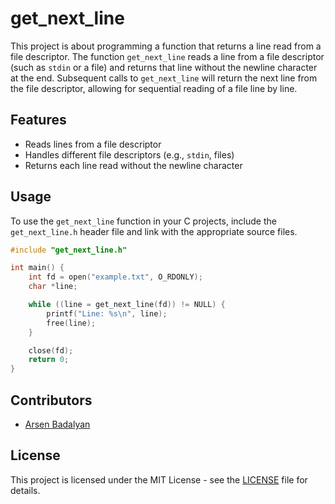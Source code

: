 # get_next_line

This project is about programming a function that returns a line read from a file descriptor. The function `get_next_line` reads a line from a file descriptor (such as `stdin` or a file) and returns that line without the newline character at the end. Subsequent calls to `get_next_line` will return the next line from the file descriptor, allowing for sequential reading of a file line by line.

## Features
- Reads lines from a file descriptor
- Handles different file descriptors (e.g., `stdin`, files)
- Returns each line read without the newline character

## Usage
To use the `get_next_line` function in your C projects, include the `get_next_line.h` header file and link with the appropriate source files.

```c
#include "get_next_line.h"

int main() {
    int fd = open("example.txt", O_RDONLY);
    char *line;

    while ((line = get_next_line(fd)) != NULL) {
        printf("Line: %s\n", line);
        free(line);
    }

    close(fd);
    return 0;
}
```

## Contributors
- [Arsen Badalyan](https://github.com/arsenbadalyan)

## License
This project is licensed under the MIT License - see the [LICENSE](LICENSE) file for details.
